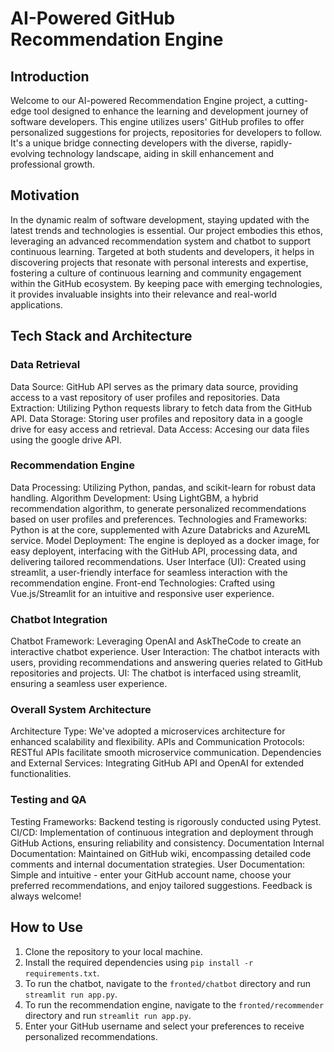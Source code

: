 # AI-Powered GitHub Recommendation Engine
## Introduction
Welcome to our AI-powered Recommendation Engine project, a cutting-edge tool designed to enhance the learning and development journey of software developers. This engine utilizes users' GitHub profiles to offer personalized suggestions for projects, repositories for developers to follow. It's a unique bridge connecting developers with the diverse, rapidly-evolving technology landscape, aiding in skill enhancement and professional growth.

## Motivation
In the dynamic realm of software development, staying updated with the latest trends and technologies is essential. Our project embodies this ethos, leveraging an advanced recommendation system and chatbot to support continuous learning. Targeted at both students and developers, it helps in discovering projects that resonate with personal interests and expertise, fostering a culture of continuous learning and community engagement within the GitHub ecosystem. By keeping pace with emerging technologies, it provides invaluable insights into their relevance and real-world applications.

## Tech Stack and Architecture
### Data Retrieval
Data Source: GitHub API serves as the primary data source, providing access to a vast repository of user profiles and repositories.
Data Extraction: Utilizing Python requests library to fetch data from the GitHub API.
Data Storage: Storing user profiles and repository data in a google drive for easy access and retrieval.
Data Access: Accesing our data files using the google drive API.

### Recommendation Engine
Data Processing: Utilizing Python, pandas, and scikit-learn for robust data handling.
Algorithm Development: Using LightGBM, a hybrid recommendation algorithm, to generate personalized recommendations based on user profiles and preferences.
Technologies and Frameworks: Python is at the core, supplemented with Azure Databricks and AzureML service.
Model Deployment: The engine is deployed as a docker image, for easy deployent, interfacing with the GitHub API, processing data, and delivering tailored recommendations.
User Interface (UI): Created using streamlit, a user-friendly interface for seamless interaction with the recommendation engine.
Front-end Technologies: Crafted using Vue.js/Streamlit for an intuitive and responsive user experience.

### Chatbot Integration
Chatbot Framework: Leveraging OpenAI and AskTheCode to create an interactive chatbot experience.
User Interaction: The chatbot interacts with users, providing recommendations and answering queries related to GitHub repositories and projects.
UI: The chatbot is interfaced using streamlit, ensuring a seamless user experience.

### Overall System Architecture
Architecture Type: We've adopted a microservices architecture for enhanced scalability and flexibility.
APIs and Communication Protocols: RESTful APIs facilitate smooth microservice communication.
Dependencies and External Services: Integrating GitHub API and OpenAI for extended functionalities.

### Testing and QA
Testing Frameworks: Backend testing is rigorously conducted using Pytest.
CI/CD: Implementation of continuous integration and deployment through GitHub Actions, ensuring reliability and consistency.
Documentation
Internal Documentation: Maintained on GitHub wiki, encompassing detailed code comments and internal documentation strategies.
User Documentation: Simple and intuitive - enter your GitHub account name, choose your preferred recommendations, and enjoy tailored suggestions. Feedback is always welcome!

## How to Use 

1. Clone the repository to your local machine.
2. Install the required dependencies using `pip install -r requirements.txt`.
3. To run the chatbot, navigate to the `fronted/chatbot` directory and run `streamlit run app.py`.
4. To run the recommendation engine, navigate to the `fronted/recommender` directory and run `streamlit run app.py`.
5. Enter your GitHub username and select your preferences to receive personalized recommendations.